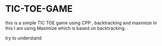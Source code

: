 # TIC-TOE-GAME
this is a simple TIC TOE game using CPP , backtracking and maximize 
In this I am using Maximize which is based on backtracking.

try to understand